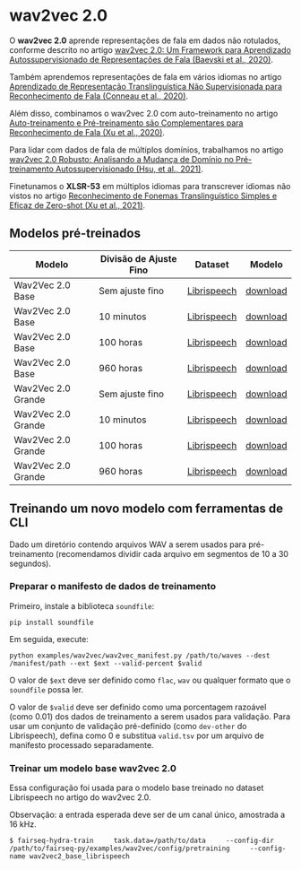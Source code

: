 
# wav2vec 2.0

O **wav2vec 2.0** aprende representações de fala em dados não rotulados, conforme descrito no artigo [wav2vec 2.0: Um Framework para Aprendizado Autossupervisionado de Representações de Fala (Baevski et al., 2020)](https://arxiv.org/abs/2006.11477).

Também aprendemos representações de fala em vários idiomas no artigo [Aprendizado de Representação Translinguística Não Supervisionada para Reconhecimento de Fala (Conneau et al., 2020)](https://arxiv.org/abs/2006.13979).

Além disso, combinamos o wav2vec 2.0 com auto-treinamento no artigo [Auto-treinamento e Pré-treinamento são Complementares para Reconhecimento de Fala (Xu et al., 2020)](https://arxiv.org/abs/2010.11430).

Para lidar com dados de fala de múltiplos domínios, trabalhamos no artigo [wav2vec 2.0 Robusto: Analisando a Mudança de Domínio no Pré-treinamento Autossupervisionado (Hsu, et al., 2021)](https://arxiv.org/abs/2104.01027).

Finetunamos o **XLSR-53** em múltiplos idiomas para transcrever idiomas não vistos no artigo [Reconhecimento de Fonemas Translinguístico Simples e Eficaz de Zero-shot (Xu et al., 2021)](https://arxiv.org/abs/2109.11680).

## Modelos pré-treinados

Modelo | Divisão de Ajuste Fino | Dataset | Modelo
|---|---|---|---
Wav2Vec 2.0 Base | Sem ajuste fino | [Librispeech](http://www.openslr.org/12) | [download](https://dl.fbaipublicfiles.com/fairseq/wav2vec/wav2vec_small.pt)
Wav2Vec 2.0 Base | 10 minutos | [Librispeech](http://www.openslr.org/12) | [download](https://dl.fbaipublicfiles.com/fairseq/wav2vec/wav2vec_small_10m.pt)
Wav2Vec 2.0 Base | 100 horas | [Librispeech](http://www.openslr.org/12) | [download](https://dl.fbaipublicfiles.com/fairseq/wav2vec/wav2vec_small_100h.pt)
Wav2Vec 2.0 Base | 960 horas | [Librispeech](http://www.openslr.org/12) | [download](https://dl.fbaipublicfiles.com/fairseq/wav2vec/wav2vec_small_960h.pt)
Wav2Vec 2.0 Grande | Sem ajuste fino | [Librispeech](http://www.openslr.org/12)  | [download](https://dl.fbaipublicfiles.com/fairseq/wav2vec/libri960_big.pt)
Wav2Vec 2.0 Grande | 10 minutos | [Librispeech](http://www.openslr.org/12)  | [download](https://dl.fbaipublicfiles.com/fairseq/wav2vec/wav2vec_big_10m.pt)
Wav2Vec 2.0 Grande | 100 horas | [Librispeech](http://www.openslr.org/12)  | [download](https://dl.fbaipublicfiles.com/fairseq/wav2vec/wav2vec_big_100h.pt)
Wav2Vec 2.0 Grande | 960 horas | [Librispeech](http://www.openslr.org/12)  | [download](https://dl.fbaipublicfiles.com/fairseq/wav2vec/wav2vec_big_960h.pt)

## Treinando um novo modelo com ferramentas de CLI

Dado um diretório contendo arquivos WAV a serem usados para pré-treinamento (recomendamos dividir cada arquivo em segmentos de 10 a 30 segundos).

### Preparar o manifesto de dados de treinamento

Primeiro, instale a biblioteca `soundfile`:

```shell
pip install soundfile
```

Em seguida, execute:

```shell
python examples/wav2vec/wav2vec_manifest.py /path/to/waves --dest /manifest/path --ext $ext --valid-percent $valid
```

O valor de `$ext` deve ser definido como `flac`, `wav` ou qualquer formato que o `soundfile` possa ler.

O valor de `$valid` deve ser definido como uma porcentagem razoável (como 0.01) dos dados de treinamento a serem usados para validação. Para usar um conjunto de validação pré-definido (como `dev-other` do Librispeech), defina como 0 e substitua `valid.tsv` por um arquivo de manifesto processado separadamente.

### Treinar um modelo base wav2vec 2.0

Essa configuração foi usada para o modelo base treinado no dataset Librispeech no artigo do wav2vec 2.0.

Observação: a entrada esperada deve ser de um canal único, amostrada a 16 kHz.

```shell
$ fairseq-hydra-train     task.data=/path/to/data     --config-dir /path/to/fairseq-py/examples/wav2vec/config/pretraining     --config-name wav2vec2_base_librispeech
```
